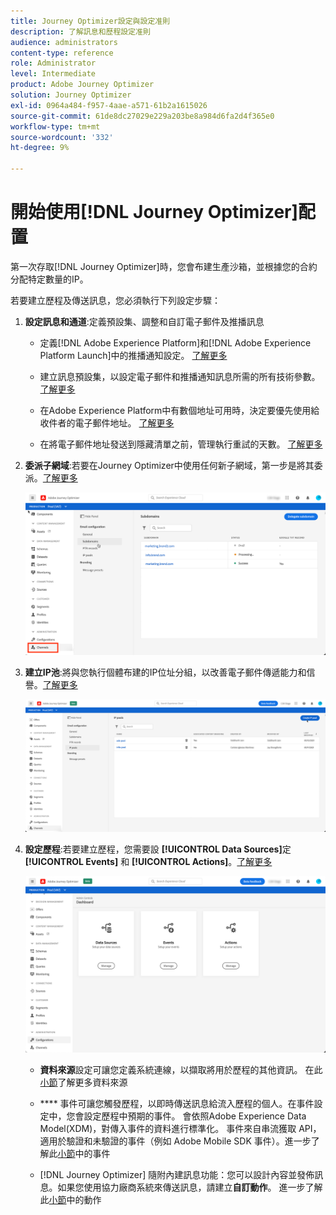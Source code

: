 ```yaml
---
title: Journey Optimizer設定與設定准則
description: 了解訊息和歷程設定准則
audience: administrators
content-type: reference
role: Administrator
level: Intermediate
product: Adobe Journey Optimizer
solution: Journey Optimizer
exl-id: 0964a484-f957-4aae-a571-61b2a1615026
source-git-commit: 61de8dc27029e229a203be8a984d6fa2d4f365e0
workflow-type: tm+mt
source-wordcount: '332'
ht-degree: 9%

---
```



# 開始使用[!DNL Journey Optimizer]配置

第一次存取[!DNL Journey Optimizer]時，您會布建生產沙箱，並根據您的合約分配特定數量的IP。

若要建立歷程及傳送訊息，您必須執行下列設定步驟：

1. **設定訊息和通道**:定義預設集、調整和自訂電子郵件及推播訊息

   * 定義[!DNL Adobe Experience Platform]和[!DNL Adobe Experience Platform Launch]中的推播通知設定。 [了解更多](../push-configuration.md)

   * 建立訊息預設集，以設定電子郵件和推播通知訊息所需的所有技術參數。 [了解更多](message-presets.md)

   * 在Adobe Experience Platform中有數個地址可用時，決定要優先使用給收件者的電子郵件地址。 [了解更多](primary-email-addresses.md)

   * 在將電子郵件地址發送到隱藏清單之前，管理執行重試的天數。 [了解更多](manage-suppression-list.md)

   <!--
    * Understand push notification flow. [Learn more](../push-gs.md)
    -->

1. **委派子網域**:若要在Journey Optimizer中使用任何新子網域，第一步是將其委派。[了解更多](about-subdomain-delegation.md)

   ![](../assets/subdomain.png)

1. **建立IP池**:將與您執行個體布建的IP位址分組，以改善電子郵件傳遞能力和信譽。[了解更多](ip-pools.md)

   ![](../assets/ip-pool.png)

1. **設定歷程**:若要建立歷程，您需要設 **[!UICONTROL Data Sources]**&#x200B;定 **[!UICONTROL Events]** 和 **[!UICONTROL Actions]**。[了解更多](about-data-sources-events-actions.md)

   ![](../assets/admin-menu.png)

   * **資料來源**&#x200B;設定可讓您定義系統連線，以擷取將用於歷程的其他資訊。 在此[小節](../datasource/about-data-sources.md)了解更多資料來源

   * **** 事件可讓您觸發歷程，以即時傳送訊息給流入歷程的個人。在事件設定中，您會設定歷程中預期的事件。 會依照Adobe Experience Data Model(XDM)，對傳入事件的資料進行標準化。 事件來自串流獲取 API，適用於驗證和未驗證的事件（例如 Adobe Mobile SDK 事件）。進一步了解此[小節](../event/about-events.md)中的事件

   * [!DNL Journey Optimizer] 隨附內建訊息功能：您可以設計內容並發佈訊息。如果您使用協力廠商系統來傳送訊息，請建立&#x200B;**自訂動作**。 進一步了解此[小節](../action/action.md)中的動作